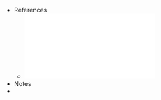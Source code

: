 - References
	- ![7. Series de Fourier.pdf](../assets/7._Series_de_Fourier_1735668800127_0.pdf)
- Notes
-